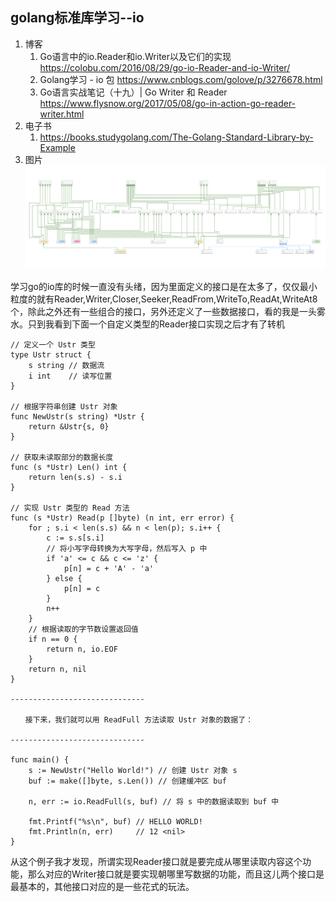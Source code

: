 golang标准库学习--io
----

1. 博客
    1. Go语言中的io.Reader和io.Writer以及它们的实现 https://colobu.com/2016/08/29/go-io-Reader-and-io-Writer/
    2. Golang学习 - io 包  https://www.cnblogs.com/golove/p/3276678.html
    3. Go语言实战笔记（十九）| Go Writer 和 Reader   https://www.flysnow.org/2017/05/08/go-in-action-go-reader-writer.html
2. 电子书
    1. https://books.studygolang.com/The-Golang-Standard-Library-by-Example
3. 图片![Go io接口的继承关系](../../images/golang-io-diagram.png)

学习go的io库的时候一直没有头绪，因为里面定义的接口是在太多了，仅仅最小粒度的就有Reader,Writer,Closer,Seeker,ReadFrom,WriteTo,ReadAt,WriteAt8个，除此之外还有一些组合的接口，另外还定义了一些数据接口，看的我是一头雾水。只到我看到下面一个自定义类型的Reader接口实现之后才有了转机
```
// 定义一个 Ustr 类型
type Ustr struct {
	s string // 数据流
	i int    // 读写位置
}

// 根据字符串创建 Ustr 对象
func NewUstr(s string) *Ustr {
	return &Ustr{s, 0}
}

// 获取未读取部分的数据长度
func (s *Ustr) Len() int {
	return len(s.s) - s.i
}

// 实现 Ustr 类型的 Read 方法
func (s *Ustr) Read(p []byte) (n int, err error) {
	for ; s.i < len(s.s) && n < len(p); s.i++ {
		c := s.s[s.i]
		// 将小写字母转换为大写字母，然后写入 p 中
		if 'a' <= c && c <= 'z' {
			p[n] = c + 'A' - 'a'
		} else {
			p[n] = c
		}
		n++
	}
	// 根据读取的字节数设置返回值
	if n == 0 {
		return n, io.EOF
	}
	return n, nil
}

------------------------------

　　接下来，我们就可以用 ReadFull 方法读取 Ustr 对象的数据了：

------------------------------

func main() {
	s := NewUstr("Hello World!") // 创建 Ustr 对象 s
	buf := make([]byte, s.Len()) // 创建缓冲区 buf

	n, err := io.ReadFull(s, buf) // 将 s 中的数据读取到 buf 中

	fmt.Printf("%s\n", buf) // HELLO WORLD!
	fmt.Println(n, err)     // 12 <nil>
}
```
从这个例子我才发现，所谓实现Reader接口就是要完成从哪里读取内容这个功能，那么对应的Writer接口就是要实现朝哪里写数据的功能，而且这儿两个接口是最基本的，其他接口对应的是一些花式的玩法。